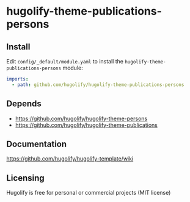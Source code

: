 # hugolify-theme-publications-persons

## Install
Edit `config/_default/module.yaml` to install the `hugolify-theme-publications-persons` module:
```yml
imports:
  - path: github.com/hugolify/hugolify-theme-publications-persons
```

## Depends
* https://github.com/hugolify/hugolify-theme-persons
* https://github.com/hugolify/hugolify-theme-publications

## Documentation
https://github.com/hugolify/hugolify-template/wiki

## Licensing
Hugolify is free for personal or commercial projects (MIT license)
